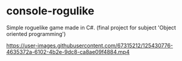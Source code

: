 # console-rogulike
Simple roguelike game made in C#. (final project for subject 'Object oriented programming')


https://user-images.githubusercontent.com/67315212/125430776-4635372a-6102-4b2e-9dc8-ca8ae09f4884.mp4

